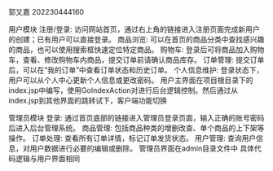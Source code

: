 郭又嘉 202230444160

用户模块
注册/登录: 访问网站首页，通过右上角的链接进入注册页面完成新用户的创建；已有用户可以直接登录。
商品浏览: 可以在首页的商品分类中查找感兴趣的商品，也可以使用搜索框快速定位特定商品。
购物车: 登录后可将商品加入购物车，查看、修改购物车内商品，提交订单前请确认商品库存。
订单管理: 提交订单后，可以在“我的订单”中查看订单状态和历史订单。
个人信息维护: 登录状态下，用户可以从个人中心更新个人信息或更改密码。
用户主界面在项目根目录下的index.jsp中编写，使用GoIndexAction对进行后台逻辑控制。然后通过从index.jsp到其他界面的跳转试下，客户端功能切换

管理员模块
登录: 通过首页底部的链接进入管理员登录页面，输入正确的账号密码后进入后台管理系统。
商品管理: 包括商品种类的增删改查、单个商品的上下架等操作。
订单处理: 查看所有订单详情，标记订单发货状态。
用户管理: 查询用户信息，对用户数据进行必要的编辑或删除。
管理员界面在admin目录文件中
具体代码逻辑与用户界面相同
